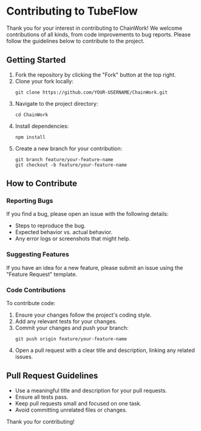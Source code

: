 # Contributing to TubeFlow

Thank you for your interest in contributing to ChainWork! We welcome contributions of all kinds, from code improvements to bug reports. Please follow the guidelines below to contribute to the project.

## Getting Started

1. Fork the repository by clicking the "Fork" button at the top right.
2. Clone your fork locally:
    ```
    git clone https://github.com/YOUR-USERNAME/ChainWork.git
    ```
3. Navigate to the project directory:
    ```
    cd ChainWork
    ```
4. Install dependencies:
    ```
    npm install
    ```
5. Create a new branch for your contribution:
    ```
    git branch feature/your-feature-name
    git checkout -b feature/your-feature-name
    ```

## How to Contribute

### Reporting Bugs

If you find a bug, please open an issue with the following details:
- Steps to reproduce the bug.
- Expected behavior vs. actual behavior.
- Any error logs or screenshots that might help.

### Suggesting Features

If you have an idea for a new feature, please submit an issue using the "Feature Request" template.

### Code Contributions

To contribute code:
1. Ensure your changes follow the project's coding style.
2. Add any relevant tests for your changes.
3. Commit your changes and push your branch:
    ```
    git push origin feature/your-feature-name
    ```
4. Open a pull request with a clear title and description, linking any related issues.


## Pull Request Guidelines

- Use a meaningful title and description for your pull requests.
- Ensure all tests pass.
- Keep pull requests small and focused on one task.
- Avoid committing unrelated files or changes.

Thank you for contributing!
